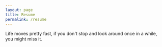 ```yaml
---
layout: page
title: Resume
permalink: /resume
---
```

Life moves pretty fast, if you don't stop and look around once in a while, you might miss it.